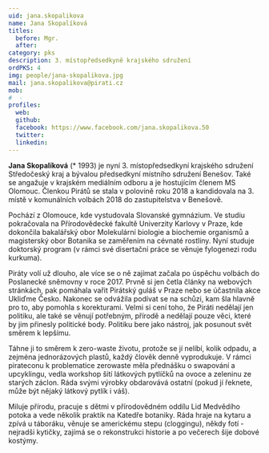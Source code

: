 ```yaml
---
uid: jana.skopalikova
name: Jana Skopalíková
titles:
  before: Mgr.
  after: 
category: pks
description: 3. místopředsedkyně krajského sdružení
ordPKS: 4
img: people/jana-skopalikova.jpg
mail: jana.skopalikova@pirati.cz
mob:
#  - 
profiles:
  web:
  github:
  facebook: https://www.facebook.com/jana.skopalikova.50
  twitter:
  linkedin:
---
```


**Jana Skopalíková** (* 1993) je nyní 3. místopředsedkyní krajského sdružení Středočeský kraj a bývalou předsedkyní místního sdružení Benešov. Také se angažuje v krajském mediálním odboru a je hostujícím členem MS Olomouc. Členkou Pirátů se stala v polovině roku 2018 a kandidovala na 3. místě v komunálních volbách 2018 do zastupitelstva v Benešově.

Pochází z Olomouce, kde vystudovala Slovanské gymnázium. Ve studiu pokračovala na Přírodovědecké fakultě Univerzity Karlovy v Praze, kde dokončila bakalářský obor Molekulární biologie a biochemie organismů a magisterský obor Botanika se zaměřením na cévnaté rostliny. Nyní studuje doktorský program (v rámci své disertační práce se věnuje fylogenezi rodu kurkuma).

Piráty volí už dlouho, ale více se o ně zajímat začala po úspěchu volbách do Poslanecké sněmovny v roce 2017. Prvně si jen četla články na webových stránkách, pak pomáhala vařit Pirátský guláš v Praze nebo se účastnila akce Ukliďme Česko. Nakonec se odvážila podívat se na schůzi, kam šla hlavně pro to, aby pomohla s korekturami. Velmi si cení toho, že Piráti nedělají jen politiku, ale také se věnují potřebným, přírodě a nedělají pouze věci, které by jim přinesly politické body. Politiku bere jako nástroj, jak posunout svět směrem k lepšímu.

Táhne ji to směrem k zero-waste životu, protože se jí nelíbí, kolik odpadu, a zejména jednorázových plastů, každý člověk denně vyprodukuje. V rámci pirateconu k problematice zerowaste měla přednášku o swapování a upcyklingu, vedla workshop šití látkových pytlíčků na ovoce a zeleninu ze starých záclon. Ráda svými výrobky obdarovává ostatní (pokud jí řeknete, může být nějaký látkový pytlík i váš).

Miluje přírodu, pracuje s dětmi v přírodovědném oddílu Lid Medvědího potoka a vede několik praktik na Katedře botaniky. Ráda hraje na kytaru a zpívá u táboráku, věnuje se americkému stepu (cloggingu), někdy fotí - nejradši kytičky, zajímá se o rekonstrukci historie a po večerech šije dobové kostýmy.

